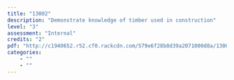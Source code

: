 ```yaml
---
title: "13002"
description: "Demonstrate knowledge of timber used in construction"
level: "3"
assessment: "Internal"
credits: "2"
pdf: "http://c1940652.r52.cf0.rackcdn.com/579e6f28b8d39a2071000d8a/13002.pdf"
categories:
    - ""
    - ""
---
```

